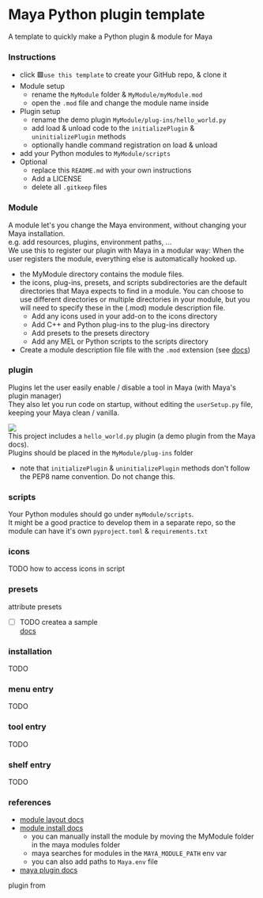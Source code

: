 # Maya Python plugin template

A template to quickly make a Python plugin & module for Maya

### Instructions
- click 🟩`use this template` to create your GitHub repo, & clone it
- Module setup 
  - rename the `MyModule` folder & `MyModule/myModule.mod` 
  - open the `.mod` file and change the module name inside
- Plugin setup
  - rename the demo plugin `MyModule/plug-ins/hello_world.py` 
  - add load & unload code to the `initializePlugin` & `uninitializePlugin` methods
  - optionally handle command registration on load & unload 
- add your Python modules to `MyModule/scripts`
- Optional
  - replace this `README.md` with your own instructions
  - Add a LICENSE
  - delete all `.gitkeep` files

### Module

A module let's you change the Maya environment, without changing your Maya installation.  
e.g. add resources, plugins, environment paths, ...  
We use this to register our plugin with Maya in a modular way: When the user registers the module, everything else is automatically hooked up.  

- the MyModule directory contains the module files.
- the icons, plug-ins, presets, and scripts subdirectories are the default directories that Maya expects to find in a module. You can choose to use different directories or multiple directories in your module, but you will need to specify these in the (.mod) module description file.
  - Add any icons used in your add-on to the icons directory
  - Add C++ and Python plug-ins to the plug-ins directory
  - Add presets to the presets directory
  - Add any MEL or Python scripts to the scripts directory
- Create a module description file file with the `.mod` extension (see [docs](https://help.autodesk.com/view/MAYAUL/2023/ENU/?guid=Maya_SDK_Distributing_Maya_Plug_ins_DistributingUsingModules_ModuleDescriptionFiles_html))

### plugin
Plugins let the user easily enable / disable a tool in Maya (with Maya's plugin manager)  
They also let you run code on startup, without editing the `userSetup.py` file, keeping your Maya clean / vanilla.  

![](https://www.sidefx.com/media/uploads/products/engine/hengine_maya_load.jpg)  
This project includes a `hello_world.py` plugin (a demo plugin from the Maya docs).  
Plugins should be placed in the `MyModule/plug-ins` folder
- note that `initializePlugin` & `uninitializePlugin` methods don't follow the PEP8 name convention. Do not change this.

### scripts
Your Python modules should go under `myModule/scripts`.  
It might be a good practice to develop them in a separate repo, so the module can have it's own `pyproject.toml` & `requirements.txt`

### icons
TODO how to access icons in script

### presets
attribute presets
- [ ] TODO createa a sample  
[docs](https://help.autodesk.com/view/MAYAUL/2023/ENU/?guid=GUID-B90EF3C9-EFB8-4BBC-B9A5-69F7EC86B3C3)

### installation
TODO
### menu entry
TODO
### tool entry
TODO
### shelf entry
TODO
### references
- [module layout docs](https://help.autodesk.com/view/MAYAUL/2023/ENU/?guid=Maya_SDK_Distributing_Maya_Plug_ins_DistributingUsingModules_CreatingAModulePackage_html)
- [module install docs](https://help.autodesk.com/view/MAYAUL/2023/ENU/?guid=Maya_SDK_Distributing_Maya_Plug_ins_DistributingUsingModules_InstallingModules_html)
  - you can manually install the module by moving the MyModule folder in the maya modules folder 
  - maya searches for modules in the `MAYA_MODULE_PATH` env var
  - you can also add paths to `Maya.env` file
- [maya plugin docs](https://help.autodesk.com/view/MAYAUL/2024/ENU/?guid=Maya_SDK_A_First_Plugin_Python_html)


plugin from 
